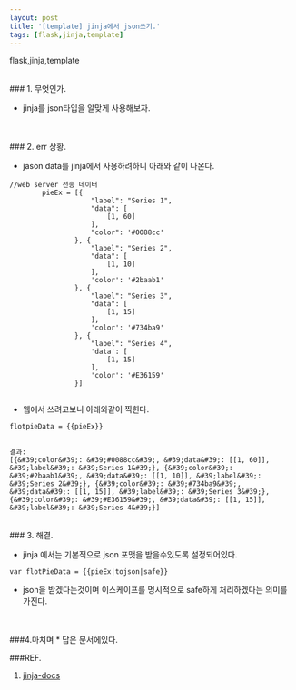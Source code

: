 ```yaml
---
layout: post
title: '[template] jinja에서 json쓰기.'
tags: [flask,jinja,template]
---
```

flask,jinja,template

<br>
### 1. 무엇인가.

* jinja를 json타입을 알맞게 사용해보자.


<br>
<br>
### 2. err 상황.

* jason data를  jinja에서 사용하려하니 아래와 같이 나온다.



```
//web server 전송 데이터
        pieEx = [{
					"label": "Series 1",
					"data": [
						[1, 60]
					],
					"color": '#0088cc'
				}, {
					"label": "Series 2",
					"data": [
						[1, 10]
					],
					'color': '#2baab1'
				}, {
					"label": "Series 3",
					"data": [
						[1, 15]
					],
					'color': '#734ba9'
				}, {
					"label": "Series 4",
					'data': [
						[1, 15]
					],
					'color': '#E36159'
				}]
				
```

* 웹에서 쓰려고보니 아래와같이 찍힌다.

```
flotpieData = {{pieEx}}


결과:
[{&#39;color&#39;: &#39;#0088cc&#39;, &#39;data&#39;: [[1, 60]], &#39;label&#39;: &#39;Series 1&#39;}, {&#39;color&#39;: &#39;#2baab1&#39;, &#39;data&#39;: [[1, 10]], &#39;label&#39;: &#39;Series 2&#39;}, {&#39;color&#39;: &#39;#734ba9&#39;, &#39;data&#39;: [[1, 15]], &#39;label&#39;: &#39;Series 3&#39;}, {&#39;color&#39;: &#39;#E36159&#39;, &#39;data&#39;: [[1, 15]], &#39;label&#39;: &#39;Series 4&#39;}]
```

<br>
### 3. 해결.

* jinja 에서는 기본적으로 json 포맷을 받을수있도록 설정되어있다.

```
var flotPieData = {{pieEx|tojson|safe}}
```

* json을 받겠다는것이며 이스케이프를 명시적으로 safe하게 처리하겠다는 의미를 가진다.

<br>
<br>
###4.마치며
* 답은 문서에있다.



###REF.
1. [jinja-docs](http://flask.pocoo.org/docs/0.12/templating/#standard-filters)







